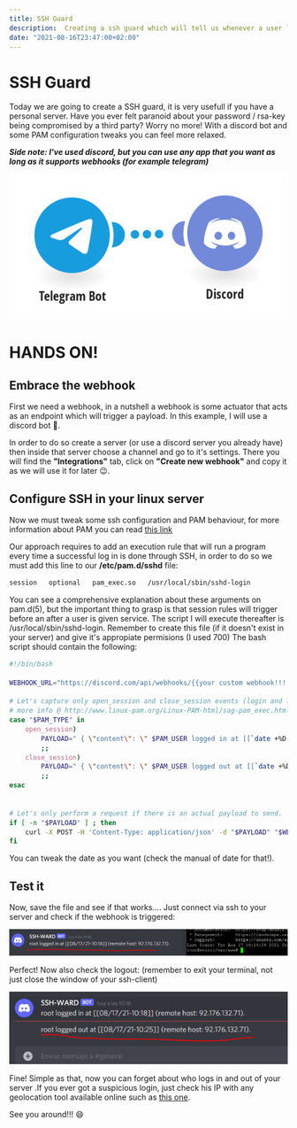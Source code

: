 ```yaml
---
title: SSH Guard
description:  Creating a ssh guard which will tell us whenever a user logs in/out from our server.
date: "2021-08-16T23:47:00+02:00"
---
```


# SSH Guard
Today we are going to create a SSH guard, it is very usefull if you have a personal server.
Have you ever felt paranoid about your password / rsa-key being compromised by a third party?
Worry no more! With a discord bot and some PAM configuration tweaks you can feel more relaxed.


**_Side note: I've used discord, but you can use any app that you want as long as it supports webhooks (for example telegram)_**


![guard](ward1.png)




# HANDS ON!

## Embrace the webhook
First we need a webhook, in a nutshell a webhook is some actuator that acts as an endpoint which will trigger a payload.
In this example, I will use a discord bot :robot:.

In order to do so create a server (or use a discord server you already have) then inside that server choose a channel and go to it's settings. There you will find the **"Integrations"** tab, click on **"Create new webhook"** and copy it as we will use it for later :wink:.

## Configure SSH in your linux server

Now we must tweak some ssh configuration and PAM behaviour, for more information about PAM you can read [this link](https://en.wikipedia.org/wiki/Linux_PAM)

Our approach requires to add an execution rule that will run a program every time a successful log in is done through SSH, in order to do so we must add this line to our **/etc/pam.d/sshd** file:

```bash
session   optional   pam_exec.so   /usr/local/sbin/sshd-login
```

You can see a comprehensive explanation about these arguments on pam.d(5), but the important thing to grasp is that session rules will trigger before an after a user is given service. 
The script I will execute thereafter is /usr/local/sbin/sshd-login.
Remember to create this file (if it doesn't exist in your server) and give it's appropiate permisions (I used 700)
The bash script should contain the following:
```bash
#!/bin/bash

WEBHOOK_URL="https://discord.com/api/webhooks/{{your custom webhook!!!!}}"

# Let's capture only open_session and close_session events (login and logout).
# more info @ http://www.linux-pam.org/Linux-PAM-html/sag-pam_exec.html
case "$PAM_TYPE" in
    open_session)
        PAYLOAD=" { \"content\": \" $PAM_USER logged in at [[`date +%D-%H:%M`]] (remote host: $PAM_RHOST).\" }"
        ;;
    close_session)
        PAYLOAD=" { \"content\": \" $PAM_USER logged out at [[`date +%D-%H:%M`]] (remote host: $PAM_RHOST).\" }"
        ;;
esac


# Let's only perform a request if there is an actual payload to send.
if [ -n "$PAYLOAD" ] ; then
    curl -X POST -H 'Content-Type: application/json' -d "$PAYLOAD" "$WEBHOOK_URL"
fi
```

You can tweak the date as you want (check the manual of date for that!). 

## Test it

Now, save the file and see if that works....
Just connect via ssh to your server and check if the webhook is triggered:

![webhook_triggered](ward3.png)

Perfect! Now also check the logout:
(remember to exit your terminal, not just close the window of your ssh-client)

![logout](ward4.png)

Fine!
Simple as that, now you can forget about who logs in and out of your server .If you ever got a suspicious login, just check his IP with any geolocation tool available online such as [this one](https://www.iplocation.net/).

See you around!!! :smile: 
